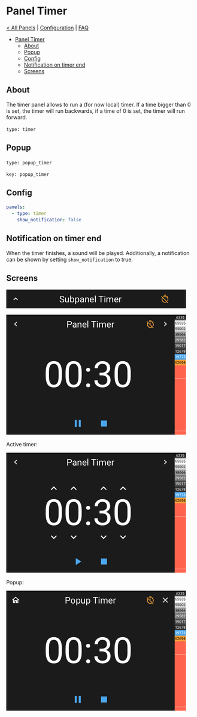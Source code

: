 # Panel Timer

[< All Panels](README.md) | [Configuration](../Config.md) | [FAQ](../FAQ.md)

- [Panel Timer](#panel-timer)
  - [About](#about)
  - [Popup](#popup)
  - [Config](#config)
  - [Notification on timer end](#notification-on-timer-end)
  - [Screens](#screens)

## About

The timer panel allows to run a (for now local) timer. If a time bigger than 0 is set, the timer will run backwards, if a time of 0 is set, the timer will run forward.

`type: timer`

## Popup

`type: popup_timer`

`key: popup_timer`

## Config

```yaml
panels:
  - type: timer
    show_notification: false
```

## Notification on timer end

When the timer finishes, a sound will be played. Additionally, a notification can be shown by setting `show_notification` to true.

## Screens

![Subpanel Timer](../assets/subpanel_timer.png)

![Panel Timer](../assets/panel_timer.png)

Active timer:

![Panel Timer Inactive](../assets/panel_timer_inactive.png)

Popup:

![Popup Timer](../assets/popup_timer.png)
